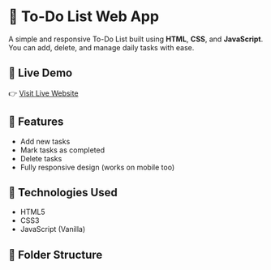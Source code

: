 # 📝 To-Do List Web App

A simple and responsive To-Do List built using **HTML**, **CSS**, and **JavaScript**.  
You can add, delete, and manage daily tasks with ease.

## 🔗 Live Demo
👉 [Visit Live Website](https://to-do-list-janvi.netlify.app)

## 📌 Features
- Add new tasks
- Mark tasks as completed
- Delete tasks
- Fully responsive design (works on mobile too)

## 🚀 Technologies Used
- HTML5
- CSS3
- JavaScript (Vanilla)

## 📁 Folder Structure
